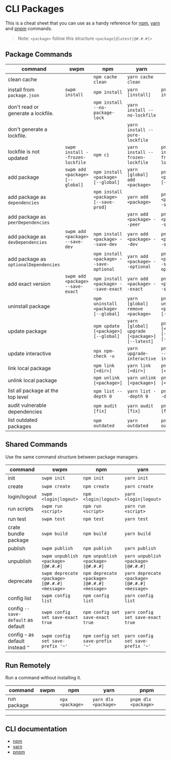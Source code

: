 # CLI Packages

This is a cheat sheet that you can use as a handy reference for [npm](https://www.npmjs.com/), [yarn](https://yarnpkg.com/) and [pnpm](https://pnpm.io/) commands.

> Note: `<package>` follow this structure `<package[@latest|@#.#.#]>`

## Package Commands

| command                                | swpm                              | npm                                          | yarn                                            | pnpm                                            |
| -------------------------------------- | --------------------------------- | -------------------------------------------- | ----------------------------------------------- | ----------------------------------------------- |
| clean cache                            |                                   | `npm cache clean`                            | `yarn cache clean`                              |                                                 |
| install from `package.json`            | `swpm install`                    | `npm install`                                | `yarn [install]`                                | `pnpm install`                                  |
| don't read or generate a lockfile.     |                                   | `npm install --no-package-lock`              | `yarn install --no-lockfile`                    |                                                 |
| don't generate a lockfile.             |                                   |                                              | `yarn install --pure-lockfile`                  |                                                 |
| lockfile is not updated                | `swpm install --frozen-lockfile`  | `npm ci`                                     | `yarn install --frozen-lockfile`                | `pnpm install --frozen-lockfile`                |
| add package                            | `swpm add <package> [--global]`   | `npm install <package> [--global]`           | `yarn [global] add <package>`                   | `pnpm add <package> [--global]`                 |
| add package as `dependencies`          |                                   | `npm install <package> [--save-prod]`        | `yarn add <package>`                            | `pnpm add <package> --save-prod`                |
| add package as `peerDependencies`      |                                   |                                              | `yarn add <package> --peer`                     | `pnpm add <package> --save-peer`                |
| add package as `devDependencies`       | `swpm add <package> --save-dev`   | `npm install <package> --save-dev`           | `yarn add <package> --dev`                      | `pnpm add <package> --save-dev`                 |
| add package as `optionalDependencies`  |                                   | `npm install <package> --save-optional`      | `yarn add <package> --optional`                 | `pnpm add <package> --save-optional`            |
| add exact version                      | `swpm add <package> --save-exact` | `npm install <package> --save-exact`         | `yarn add <package> --exact`                    | `pnpm add <package> --save-exact`               |
| uninstall package                      |                                   | `npm uninstall <package> [--global]`         | `yarn [global] remove <package>`                | `pnpm uninstall <package> [--global]`           |
| update package                         |                                   | `npm update [<package>] [--global]`          | `yarn [global] upgrade [<package>] [--latest]`  | `pnpm update [<package>] [--latest] [--global]` |
| update interactive                     |                                   | `npx npm-check -u`                           | `yarn upgrade-interactive`                      | `pnpm update --interactive`                     |
| link local package                     |                                   | `npm link [<dir>]`                           | `yarn link [<dir>]`                             | `pnpm link [<dir>]`                             |
| unlink local package                   |                                   | `npm unlink [<package>]`                     | `yarn unlink [<package>]`                       | `pnpm unlink [<package>]`                       |
| list all package at the top level      |                                   | `npm list --depth 0`                         | `yarn list --depth 0`                           | `pnpm list --depth 0`                           |
| audit vulnerable dependencies          |                                   | `npm audit [fix]`                            | `yarn audit [fix]`                              | `pnpm audit [fix]`                              |
| list outdated packages                 |                                   | `npm outdated`                               | `yarn outdated`                                 | `pnpm outdated`                                 |

## Shared Commands

Use the same command structure between package managers.

| command                                | swpm                                         | npm                                          | yarn                                            | pnpm                                            |
| -------------------------------------- | -------------------------------------------- | -------------------------------------------- | ----------------------------------------------- | ----------------------------------------------- |
| init                                   | `swpm init`                                  | `npm init`                                   | `yarn init`                                     | `pnpm init`                                     |
| create                                 | `swpm create`                                | `npm create`                                 | `yarn create`                                   | `pnpm create`                                   |
| login/logout                           | `swpm <login\|logout>`                       | `npm <login\|logout>`                        | `yarn <login\|logout>`                          | `pnpm <login\|logout>`                          |
| run scripts                            | `swpm run <script>`                          | `npm run <script>`                           | `yarn run <script>`                             | `pnpm [run] <script>`                           |
| run test                               | `swpm test`                                  | `npm test`                                   | `yarn test`                                     | `pnpm test`                                     |
| crate bundle package                   | `swpm build`                                 | `npm build`                                  | `yarn build`                                    | `pnpm build`                                    |
| publish                                | `swpm publish`                               | `npm publish`                                | `yarn publish`                                  | `pnpm publish`                                  |
| unpublish                              | `swpm unpublish <package>[@#.#.#]`           | `npm unpublish <package>[@#.#.#]`            | `yarn unpublish <package>[@#.#.#]`              | `pnpm unpublish <package>[@#.#.#]`              |
| deprecate                              | `swpm deprecate <package>[@#.#.#] <message>` | `npm deprecate <package>[@#.#.#] <message>`  | `yarn deprecate <package>[@#.#.#] <message>`    | `pnpm deprecate <package>[@#.#.#] <message>`    |
| config list                            | `swpm config list`                           | `npm config list`                            | `yarn config list`                              | `pnpm config list`                              |
| config `--save-default` as default     | `swpm config set save-exact true`            | `npm config set save-exact true`             | `yarn config set save-exact true`               | `pnpm config set save-exact true`               |
| config `~` as default instead `^`      | `swpm config set save-prefix '~'`            | `npm config set save-prefix '~'`             | `yarn config set save-prefix '~'`               | `pnpm config set save-prefix '~'`               |

## Run Remotely

Run a command without installing it.

| command                                | swpm | npm                                          | yarn                                            | pnpm                                            |
| -------------------------------------- | ---- | -------------------------------------------- | ----------------------------------------------- | ----------------------------------------------- |
| run package                            |      | `npx <package>`                              | `yarn dlx <package>`                            | `pnpm dlx <package>`                            |

---

## CLI documentation

- [npm](https://docs.npmjs.com/cli/v8/commands)
- [yarn](https://classic.yarnpkg.com/en/docs/cli/)
- [pnpm](https://pnpm.io/cli/install)
